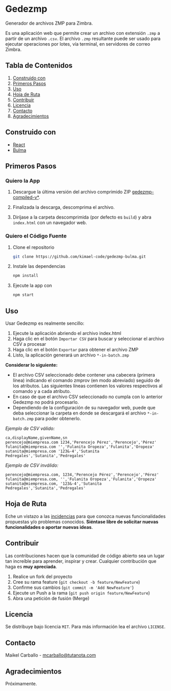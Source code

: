 # Gedezmp

Generador de archivos ZMP para Zimbra.

Es una aplicación web que permite crear un archivo con extensión `.zmp` a partir de un archivo `.csv`. El archivo `.zmp` resultante
puede ser usado para ejecutar operaciones por lotes, vía terminal, en servidores de correo Zimbra.

## Tabla de Contenidos

1. [Construido con](#construido-con)
2. [Primeros Pasos](#primeros-pasos)
3. [Uso](#uso)
4. [Hoja de Ruta](#hoja-de-ruta)
5. [Contribuir](#contribuir)
6. [Licencia](#licencia)
7. [Contacto](#contacto)
8. [Agradecimientos](#agradecimientos)

## Construido con

* [React](https://reactjs.org/)
* [Bulma](https://bulma.io/)

## Primeros Pasos

### Quiero la App

1. Descargue la última versión del archivo comprimido ZIP [gedezmp-compiled-v*](https://github.com/kimael-code/gedezmp-bulma/releases).

2. Finalizada la descarga, descomprima el archivo.

3. Diríjase a la carpeta descomprimida (por defecto es `build`) y abra `index.html` con un navegador web.

### Quiero el Código Fuente

1. Clone el repositorio

   ```sh
   git clone https://github.com/kimael-code/gedezmp-bulma.git
   ```

2. Instale las dependencias

   ```sh
   npm install
   ```

3. Ejecute la app con

    ```sh
    npm start
    ```

## Uso

Usar Gedezmp es realmente sencillo:

1. Ejecute la aplicación abriendo el archivo index.html
2. Haga clic en el botón `Importar CSV` para buscar y seleccionar el archivo CSV a procesar
3. Haga clic en el botón `Exportar` para obtener el archivo ZMP
4. Listo, la aplicación generará un archivo `*-in-batch.zmp`

__Considerar lo siguiente:__

* El archivo CSV seleccionado debe contener una cabecera (primera línea) indicando el comando zmprov (en modo abreviado) seguido de los atributos. Las siguientes líneas contienen los valores respectivos al comando y a cada atributo.
* En caso de que el archivo CSV seleccionado no cumpla con lo anterior Gedezmp no podrá procesarlo.
* Dependiendo de la configuración de su navegador web, puede que deba seleccionar la carpeta en donde se descargará el archivo `*-in-batch.zmp` para poder obtenerlo.

_Ejemplo de CSV válido:_

`ca,displayName,givenName,sn`  
`perencejo@miempresa.com 1234,'Perencejo Pérez','Perencejo','Pérez'`  
`fulanita@miempresa.com '','Fulanita Oropeza','Fulanita','Oropeza'`  
`sutanita@miempresa.com '123&-4','Sutanita Pedregales','Sutanita','Pedregales'`

_Ejemplo de CSV inválido:_

`perencejo@miempresa.com, 1234,'Perencejo Pérez','Perencejo','Pérez'`  
`fulanita@miempresa.com, '','Fulanita Oropeza','Fulanita','Oropeza'`  
`sutanita@miempresa.com, '123&-4','Sutanita Pedregales','Sutanita','Pedregales'`

## Hoja de Ruta

Eche un vistazo a las [incidencias](https://github.com/kimael-code/gedezmp-bulma/issues) para que conozca nuevas funcionalidades propuestas y/o problemas conocidos. __Siéntase libre de solicitar nuevas funcionalidades o aportar nuevas ideas__.

## Contribuir

Las contribuciones hacen que la comunidad de código abierto sea un lugar tan increíble para aprender, inspirar y crear. Cualquier contribución que haga es **muy apreciada**.

1. Realice un fork del proyecto
2. Cree su rama feature (`git checkout -b feature/NewFeature`)
3. Confirme sus cambios (`git commit -m 'Add NewFeature'`)
4. Ejecute un Push a la rama (`git push origin feature/NewFeature`)
5. Abra una petición de fusión (Merge)

## Licencia

Se distribuye bajo licencia `MIT`. Para más información lea el archivo `LICENSE`.

## Contacto

Maikel Carballo - mcarballo@tutanota.com

## Agradecimientos

Próximamente.
